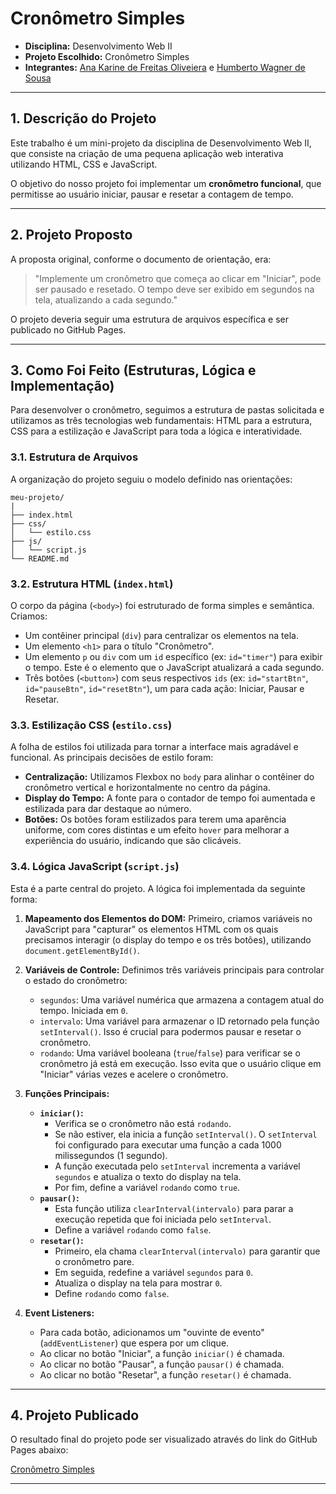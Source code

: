 # Cronômetro Simples

- **Disciplina:** Desenvolvimento Web II
- **Projeto Escolhido:** Cronômetro Simples
- **Integrantes:** [Ana Karine de Freitas Oliveiera](https://github.com/akarinela) e [Humberto Wagner de Sousa](https://github.com/1bertoW)

---

## 1. Descrição do Projeto

Este trabalho é um mini-projeto da disciplina de Desenvolvimento Web II, que consiste na criação de uma pequena aplicação web interativa utilizando HTML, CSS e JavaScript.

O objetivo do nosso projeto foi implementar um **cronômetro funcional**, que permitisse ao usuário iniciar, pausar e resetar a contagem de tempo.

---

## 2. Projeto Proposto

A proposta original, conforme o documento de orientação, era:

> "Implemente um cronômetro que começa ao clicar em "Iniciar", pode ser pausado e resetado. O tempo deve ser exibido em segundos na tela, atualizando a cada segundo."

O projeto deveria seguir uma estrutura de arquivos específica e ser publicado no GitHub Pages.

---

## 3. Como Foi Feito (Estruturas, Lógica e Implementação)

Para desenvolver o cronômetro, seguimos a estrutura de pastas solicitada e utilizamos as três tecnologias web fundamentais: HTML para a estrutura, CSS para a estilização e JavaScript para toda a lógica e interatividade.

### 3.1. Estrutura de Arquivos

A organização do projeto seguiu o modelo definido nas orientações:

```
meu-projeto/
|
├── index.html
├── css/
│   └── estilo.css
├── js/
│   └── script.js
└── README.md
```

### 3.2. Estrutura HTML (`index.html`)

O corpo da página (`<body>`) foi estruturado de forma simples e semântica. Criamos:

-   Um contêiner principal (`div`) para centralizar os elementos na tela.
-   Um elemento `<h1>` para o título "Cronômetro".
-   Um elemento `p` ou `div` com um `id` específico (ex: `id="timer"`) para exibir o tempo. Este é o elemento que o JavaScript atualizará a cada segundo.
-   Três botões (`<button>`) com seus respectivos `ids` (ex: `id="startBtn"`, `id="pauseBtn"`, `id="resetBtn"`), um para cada ação: Iniciar, Pausar e Resetar.

### 3.3. Estilização CSS (`estilo.css`)

A folha de estilos foi utilizada para tornar a interface mais agradável e funcional. As principais decisões de estilo foram:

-   **Centralização:** Utilizamos Flexbox no `body` para alinhar o contêiner do cronômetro vertical e horizontalmente no centro da página.
-   **Display do Tempo:** A fonte para o contador de tempo foi aumentada e estilizada para dar destaque ao número.
-   **Botões:** Os botões foram estilizados para terem uma aparência uniforme, com cores distintas e um efeito `hover` para melhorar a experiência do usuário, indicando que são clicáveis.

### 3.4. Lógica JavaScript (`script.js`)

Esta é a parte central do projeto. A lógica foi implementada da seguinte forma:

1.  **Mapeamento dos Elementos do DOM:** Primeiro, criamos variáveis no JavaScript para "capturar" os elementos HTML com os quais precisamos interagir (o display do tempo e os três botões), utilizando `document.getElementById()`.

2.  **Variáveis de Controle:** Definimos três variáveis principais para controlar o estado do cronômetro:
    -   `segundos`: Uma variável numérica que armazena a contagem atual do tempo. Iniciada em `0`.
    -   `intervalo`: Uma variável para armazenar o ID retornado pela função `setInterval()`. Isso é crucial para podermos pausar e resetar o cronômetro.
    -   `rodando`: Uma variável booleana (`true`/`false`) para verificar se o cronômetro já está em execução. Isso evita que o usuário clique em "Iniciar" várias vezes e acelere o cronômetro.

3.  **Funções Principais:**
    -   **`iniciar()`:**
        -   Verifica se o cronômetro não está `rodando`.
        -   Se não estiver, ela inicia a função `setInterval()`. O `setInterval` foi configurado para executar uma função a cada 1000 milissegundos (1 segundo).
        -   A função executada pelo `setInterval` incrementa a variável `segundos` e atualiza o texto do display na tela.
        -   Por fim, define a variável `rodando` como `true`.
    -   **`pausar()`:**
        -   Esta função utiliza `clearInterval(intervalo)` para parar a execução repetida que foi iniciada pelo `setInterval`.
        -   Define a variável `rodando` como `false`.
    -   **`resetar()`:**
        -   Primeiro, ela chama `clearInterval(intervalo)` para garantir que o cronômetro pare.
        -   Em seguida, redefine a variável `segundos` para `0`.
        -   Atualiza o display na tela para mostrar `0`.
        -   Define `rodando` como `false`.

4.  **Event Listeners:**
    -   Para cada botão, adicionamos um "ouvinte de evento" (`addEventListener`) que espera por um clique.
    -   Ao clicar no botão "Iniciar", a função `iniciar()` é chamada.
    -   Ao clicar no botão "Pausar", a função `pausar()` é chamada.
    -   Ao clicar no botão "Resetar", a função `resetar()` é chamada.

---

## 4. Projeto Publicado

O resultado final do projeto pode ser visualizado através do link do GitHub Pages abaixo:

[Cronômetro Simples](https://akarinela.github.io/CronometroSimples/)

---
